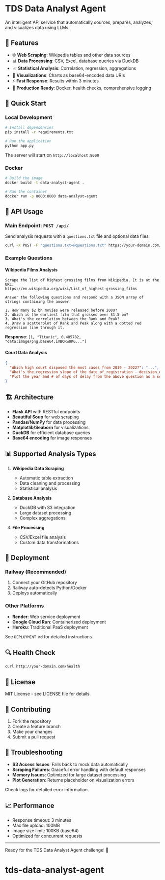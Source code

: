 # TDS Data Analyst Agent

An intelligent API service that automatically sources, prepares, analyzes, and visualizes data using LLMs.

## 🌟 Features

- 🌐 **Web Scraping**: Wikipedia tables and other data sources
- 📊 **Data Processing**: CSV, Excel, database queries via DuckDB
- 📈 **Statistical Analysis**: Correlation, regression, aggregations
- 🎨 **Visualizations**: Charts as base64-encoded data URIs
- ⚡ **Fast Response**: Results within 3 minutes
- 🔧 **Production Ready**: Docker, health checks, comprehensive logging

## 🚀 Quick Start

### Local Development

```bash
# Install dependencies
pip install -r requirements.txt

# Run the application
python app.py
```

The server will start on `http://localhost:8000`

### Docker

```bash
# Build the image
docker build -t data-analyst-agent .

# Run the container
docker run -p 8000:8000 data-analyst-agent
```

## 📡 API Usage

### Main Endpoint: `POST /api/`

Send analysis requests with a `questions.txt` file and optional data files:

```bash
curl -X POST -F "questions.txt=@questions.txt" https://your-domain.com/api/
```

### Example Questions

#### Wikipedia Films Analysis
```
Scrape the list of highest grossing films from Wikipedia. It is at the URL:
https://en.wikipedia.org/wiki/List_of_highest-grossing_films

Answer the following questions and respond with a JSON array of strings containing the answer.

1. How many $2 bn movies were released before 2000?
2. Which is the earliest film that grossed over $1.5 bn?
3. What's the correlation between the Rank and Peak?
4. Draw a scatterplot of Rank and Peak along with a dotted red regression line through it.
```

**Response**: `[1, "Titanic", 0.485782, "data:image/png;base64,iVBORw0KG..."]`

#### Court Data Analysis
```json
{
  "Which high court disposed the most cases from 2019 - 2022?": "...",
  "What's the regression slope of the date_of_registration - decision_date by year in the court=33_10?": "...",
  "Plot the year and # of days of delay from the above question as a scatterplot with a regression line. Encode as a base64 data URI under 100,000 characters": "data:image/webp:base64,..."
}
```

## 🏗️ Architecture

- **Flask API** with RESTful endpoints
- **Beautiful Soup** for web scraping
- **Pandas/NumPy** for data processing
- **Matplotlib/Seaborn** for visualizations
- **DuckDB** for efficient database queries
- **Base64 encoding** for image responses

## 📊 Supported Analysis Types

1. **Wikipedia Data Scraping**
   - Automatic table extraction
   - Data cleaning and processing
   - Statistical analysis

2. **Database Analysis**
   - DuckDB with S3 integration
   - Large dataset processing
   - Complex aggregations

3. **File Processing**
   - CSV/Excel file analysis
   - Custom data transformations

## 🚀 Deployment

### Railway (Recommended)
1. Connect your GitHub repository
2. Railway auto-detects Python/Docker
3. Deploys automatically

### Other Platforms
- **Render**: Web service deployment
- **Google Cloud Run**: Containerized deployment
- **Heroku**: Traditional PaaS deployment

See `DEPLOYMENT.md` for detailed instructions.

## 🔍 Health Check

```bash
curl http://your-domain.com/health
```

## 📝 License

MIT License - see LICENSE file for details.

## 🤝 Contributing

1. Fork the repository
2. Create a feature branch
3. Make your changes
4. Submit a pull request

## 🐛 Troubleshooting

- **S3 Access Issues**: Falls back to mock data automatically
- **Scraping Failures**: Graceful error handling with default responses
- **Memory Issues**: Optimized for large dataset processing
- **Plot Generation**: Returns placeholder on visualization errors

Check logs for detailed error information.

## 📈 Performance

- Response timeout: 3 minutes
- Max file upload: 100MB
- Image size limit: 100KB (base64)
- Optimized for concurrent requests

---

Ready for the TDS Data Analyst Agent challenge! 🎯
# tds-data-analyst-agent
